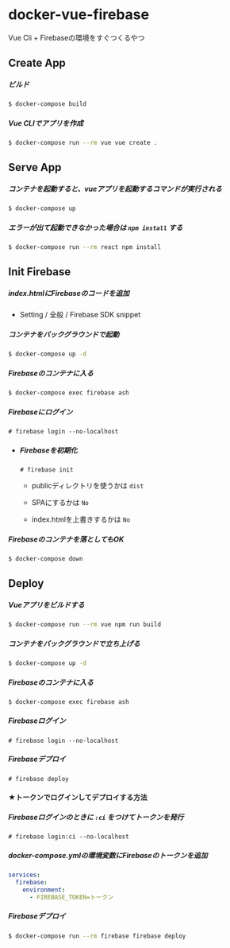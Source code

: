 # docker-vue-firebase
Vue Cli + Firebaseの環境をすぐつくるやつ

## Create App

##### ビルド

```bash
$ docker-compose build
```

##### Vue CLIでアプリを作成

```bash
$ docker-compose run --rm vue vue create .
```

## Serve App

##### コンテナを起動すると、vueアプリを起動するコマンドが実行される

```bash
$ docker-compose up
```

##### エラーが出て起動できなかった場合は `npm install` する

```bash
$ docker-compose run --rm react npm install
```



## Init Firebase

##### index.htmlにFirebaseのコードを追加

- Setting / 全般 / Firebase SDK snippet

##### コンテナをバックグラウンドで起動

```bash
$ docker-compose up -d
```

##### Firebaseのコンテナに入る

```bash
$ docker-compose exec firebase ash
```

##### Firebaseにログイン

```
# firebase login --no-localhost
```

- ##### Firebaseを初期化

  ```
  # firebase init
  ```

  - publicディレクトリを使うかは `dist`
  - SPAにするかは `No`

  - index.htmlを上書きするかは `No`

##### Firebaseのコンテナを落としてもOK

```bash
$ docker-compose down
```

## Deploy

##### Vueアプリをビルドする

```bash
$ docker-compose run --rm vue npm run build
```

##### コンテナをバックグラウンドで立ち上げる

```bash
$ docker-compose up -d
```

##### Firebaseのコンテナに入る

```bash
$ docker-compose exec firebase ash
```

##### Firebaseログイン

```
# firebase login --no-localhost
```

##### Firebaseデプロイ

```
# firebase deploy
```

#### ★トークンでログインしてデプロイする方法

##### Firebaseログインのときに `:ci` をつけてトークンを発行

```
# firebase login:ci --no-localhost
```

##### docker-compose.ymlの環境変数にFirebaseのトークンを追加

```yaml
services:
  firebase:
    environment: 
      - FIREBASE_TOKEN=トークン
```

##### Firebaseデプロイ

```bash
$ docker-compose run --rm firebase firebase deploy
```
